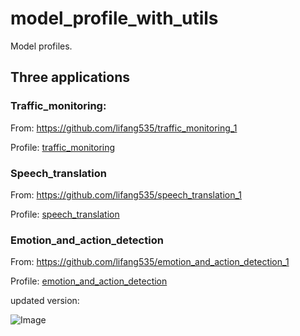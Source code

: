 # model_profile_with_utils
Model profiles.

## Three applications

### Traffic_monitoring:

From: https://github.com/lifang535/traffic_monitoring_1

Profile: [traffic_monitoring](https://github.com/lifang535/model_profile_with_utils/tree/main/model_profile/traffic_monitoring)

### Speech_translation

From: https://github.com/lifang535/speech_translation_1

Profile: [speech_translation](https://github.com/lifang535/model_profile_with_utils/tree/main/model_profile/speech_translation)

### Emotion_and_action_detection

From: https://github.com/lifang535/emotion_and_action_detection_1

Profile: [emotion_and_action_detection](https://github.com/lifang535/model_profile_with_utils/tree/main/model_profile/emotion_and_action_detection)

updated version: 

![Image](https://github.com/lifang535/model_profile_with_utils/edit/main/app_png)
